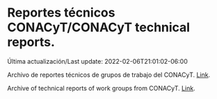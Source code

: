 # Reportes técnicos CONACyT/CONACyT technical reports.

Última actualización/Last update: 2022-02-06T21:01:02-06:00

Archivo de reportes técnicos de grupos de trabajo del CONACyT. [Link](https://salud.conacyt.mx/coronavirus/investigacion/productos/).

Archive of technical reports of work groups from CONACyT. [Link](https://salud.conacyt.mx/coronavirus/investigacion/productos/).
